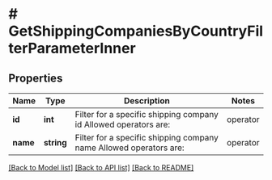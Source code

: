# # GetShippingCompaniesByCountryFilterParameterInner

## Properties

Name | Type | Description | Notes
------------ | ------------- | ------------- | -------------
**id** | **int** | Filter for a specific shipping company id  Allowed operators are:  | operator | example | | ------ | ------ | | &#x60;eq&#x60; | &#x60;eq;1337&#x60; | | &#x60;neq&#x60; | &#x60;neq;42&#x60; | | &#x60;gt&#x60; | &#x60;gt;69&#x60; | | &#x60;gte&#x60; | &#x60;gte;99&#x60; | | &#x60;lt&#x60; | &#x60;lt;69&#x60; | | &#x60;lte&#x60; | &#x60;lte;99&#x60; | | &#x60;btw&#x60; | &#x60;btw;10,20&#x60; | | &#x60;in&#x60; | &#x60;in;1,2,3&#x60; | | &#x60;nin&#x60; | &#x60;nin;4,5,6&#x60; | | [optional]
**name** | **string** | Filter for a specific shipping company name  Allowed operators are:  | operator | example | | ------ | ------ | | &#x60;eq&#x60; | &#x60;eq;john doe&#x60; | | &#x60;neq&#x60; | &#x60;neq;doe john&#x60; | | &#x60;in&#x60; | &#x60;in;john,jane,doe&#x60; | | &#x60;nin&#x60; | &#x60;nin;john,jane,doe&#x60; | | &#x60;wc&#x60; | &#x60;wc;j**n** doe&#x60; | | &#x60;nwc&#x60; | &#x60;nwc;john&#x60; | | &#x60;rxp&#x60; | &#x60;rxp;j(oh\\|a)ne?&#x60; | | [optional]

[[Back to Model list]](../../README.md#models) [[Back to API list]](../../README.md#endpoints) [[Back to README]](../../README.md)
